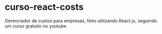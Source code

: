 # curso-react-costs
 Gerenciador de custos para empresas, feito utilizando React.js, seguindo um curso gratuito no youtube
